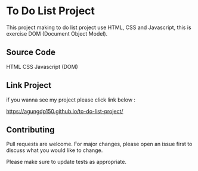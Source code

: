 # To Do List Project

This project making to do list project use HTML, CSS and Javascript, this is exercise DOM (Document Object Model).

## Source Code

HTML
CSS
Javascript (DOM)

## Link Project

if you wanna see my project please click link below :

https://agungdp150.github.io/to-do-list-project/

## Contributing
Pull requests are welcome. For major changes, please open an issue first to discuss what you would like to change.

Please make sure to update tests as appropriate.
